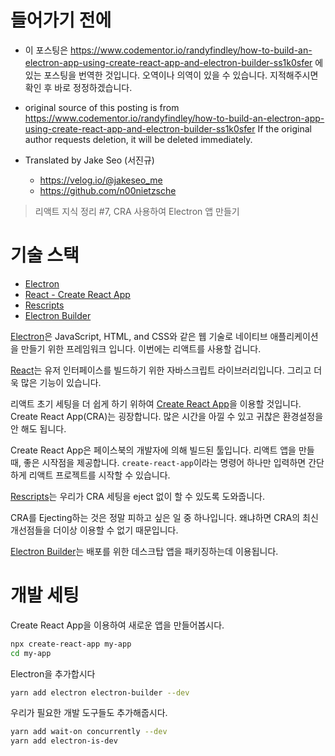 # 들어가기 전에

- 이 포스팅은 https://www.codementor.io/randyfindley/how-to-build-an-electron-app-using-create-react-app-and-electron-builder-ss1k0sfer 에 있는 포스팅을 번역한 것입니다. 오역이나 의역이 있을 수 있습니다. 지적해주시면 확인 후 바로 정정하겠습니다.

- original source of this posting is from https://www.codementor.io/randyfindley/how-to-build-an-electron-app-using-create-react-app-and-electron-builder-ss1k0sfer If the original author requests deletion, it will be deleted immediately.

- Translated by Jake Seo (서진규)

	- https://velog.io/@jakeseo_me
	- https://github.com/n00nietzsche
    
> 리액트 지식 정리 #7, CRA 사용하여 Electron 앱 만들기

# 기술 스택

- [Electron](https://electronjs.org/)
- [React - Create React App](https://github.com/facebook/create-react-app)
- [Rescripts](https://github.com/harrysolovay/rescripts)
- [Electron Builder](https://github.com/electron-userland/electron-builder)

[Electron](https://electronjs.org/)은 JavaScript, HTML, and CSS와 같은 웹 기술로 네이티브 애플리케이션을 만들기 위한 프레임워크 입니다. 이번에는 리액트를 사용할 겁니다.

[React](https://reactjs.org/)는 유저 인터페이스를 빌드하기 위한 자바스크립트 라이브러리입니다. 그리고 더욱 많은 기능이 있습니다.

리액트 초기 세팅을 더 쉽게 하기 위하여 [Create React App](https://github.com/facebook/create-react-app)을 이용할 것입니다. Create React App(CRA)는 굉장합니다. 많은 시간을 아낄 수 있고 귀찮은 환경설정을 안 해도 됩니다.

Create React App은 페이스북의 개발자에 의해 빌드된 툴입니다. 리액트 앱을 만들 때, 좋은 시작점을 제공합니다. `create-react-app`이라는 명령어 하나만 입력하면 간단하게 리액트 프로젝트를 시작할 수 있습니다.

[Rescripts](https://github.com/harrysolovay/rescripts)는 우리가 CRA 세팅을 eject 없이 할 수 있도록 도와줍니다.

CRA를 Ejecting하는 것은 정말 피하고 싶은 일 중 하나입니다. 왜냐하면 CRA의 최신 개선점들을 더이상 이용할 수 없기 때문입니다.

[Electron Builder](https://github.com/electron-userland/electron-builder)는 배포를 위한 데스크탑 앱을 패키징하는데 이용됩니다.

# 개발 세팅

Create React App을 이용하여 새로운 앱을 만들어봅시다.

```bash
npx create-react-app my-app
cd my-app
```

Electron을 추가합시다

```bash
yarn add electron electron-builder --dev
```

우리가 필요한 개발 도구들도 추가해줍시다.

```bash
yarn add wait-on concurrently --dev
yarn add electron-is-dev
```
